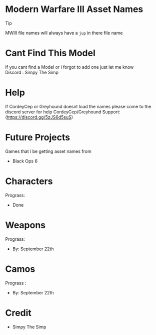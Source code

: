 # Modern Warfare III Asset Names


> [!TIP]
> 
>MWIII file names will always have a `jup` in there file name

> 

# Cant Find This Model
 If you cant find a Model or i forgot to add one just let me know  
 Discord : Simpy The Simp 

# Help
 If CordeyCep or Greyhound doesnt load the names please come to the discord server for help
 CordeyCep/Greyhound Support: (https://discord.gg/5zJS6d5suS) 


# Future Projects
Games that i be getting asset names from
  
  - Black Ops 6 


# Characters
 Prograss:
- Done 


# Weapons
 Prograss:
- By: September 22th


# Camos 
 Prograss :
- By: September 22th




# Credit 
- Simpy The Simp 
